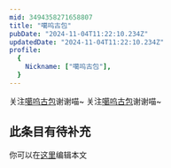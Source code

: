 ```yaml
---
mid: 3494358271658807
title: "噶呜古包"
pubDate: "2024-11-04T11:22:10.234Z"
updatedDate: "2024-11-04T11:22:10.234Z"
profile:
  {
    Nickname: ["噶呜古包"],
  }
---
```


关注[噶呜古包](https://space.bilibili.com/3494358271658807)谢谢喵~ 关注[噶呜古包](https://space.bilibili.com/3494358271658807)谢谢喵~

## 此条目有待补充
你可以在[这里](https://github.com/Yuhanawa/VTuber.ICU-Content/edit/master/v/噶呜古包/index.md)编辑本文
